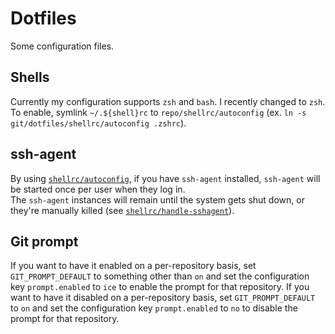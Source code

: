 # Dotfiles
Some configuration files.

## Shells
Currently my configuration supports `zsh` and `bash`. I recently changed to `zsh`.<br/>
To enable, symlink `~/.${shell}rc` to `repo/shellrc/autoconfig` (ex. `ln -s git/dotfiles/shellrc/autoconfig .zshrc`).

## ssh-agent
By using [`shellrc/autoconfig`](shellrc/autoconfig), if you have `ssh-agent` installed, `ssh-agent` will be started once per user when they log in.<br/>
The `ssh-agent` instances will remain until the system gets shut down, or they're manually killed (see [`shellrc/handle-sshagent`](shellrc/handle-sshagent)).

## Git prompt
If you want to have it enabled on a per-repository basis, set `GIT_PROMPT_DEFAULT` to something other than `on` and set the configuration key `prompt.enabled` to `ice` to enable the prompt for that repository.
If you want to have it disabled on a per-repository basis, set `GIT_PROMPT_DEFAULT` to `on` and set the configuration key `prompt.enabled` to `no` to disable the prompt for that repository.
